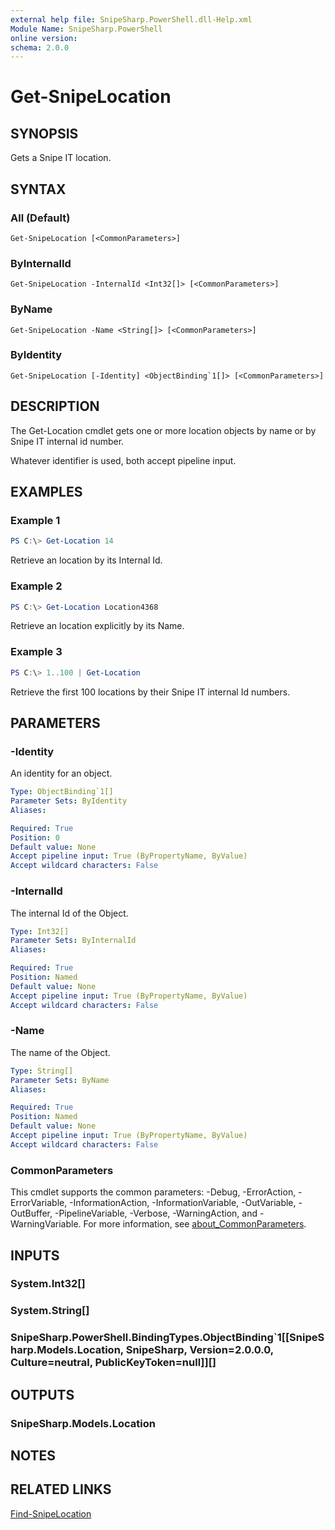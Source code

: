 ```yaml
---
external help file: SnipeSharp.PowerShell.dll-Help.xml
Module Name: SnipeSharp.PowerShell
online version:
schema: 2.0.0
---
```


# Get-SnipeLocation

## SYNOPSIS
Gets a Snipe IT location.

## SYNTAX

### All (Default)
```
Get-SnipeLocation [<CommonParameters>]
```

### ByInternalId
```
Get-SnipeLocation -InternalId <Int32[]> [<CommonParameters>]
```

### ByName
```
Get-SnipeLocation -Name <String[]> [<CommonParameters>]
```

### ByIdentity
```
Get-SnipeLocation [-Identity] <ObjectBinding`1[]> [<CommonParameters>]
```

## DESCRIPTION
The Get-Location cmdlet gets one or more location objects by name or by Snipe IT internal id number.

Whatever identifier is used, both accept pipeline input.

## EXAMPLES

### Example 1
```powershell
PS C:\> Get-Location 14
```

Retrieve an location by its Internal Id.

### Example 2
```powershell
PS C:\> Get-Location Location4368
```

Retrieve an location explicitly by its Name.

### Example 3
```powershell
PS C:\> 1..100 | Get-Location
```

Retrieve the first 100 locations by their Snipe IT internal Id numbers.

## PARAMETERS

### -Identity
An identity for an object.

```yaml
Type: ObjectBinding`1[]
Parameter Sets: ByIdentity
Aliases:

Required: True
Position: 0
Default value: None
Accept pipeline input: True (ByPropertyName, ByValue)
Accept wildcard characters: False
```

### -InternalId
The internal Id of the Object.

```yaml
Type: Int32[]
Parameter Sets: ByInternalId
Aliases:

Required: True
Position: Named
Default value: None
Accept pipeline input: True (ByPropertyName, ByValue)
Accept wildcard characters: False
```

### -Name
The name of the Object.

```yaml
Type: String[]
Parameter Sets: ByName
Aliases:

Required: True
Position: Named
Default value: None
Accept pipeline input: True (ByPropertyName, ByValue)
Accept wildcard characters: False
```

### CommonParameters
This cmdlet supports the common parameters: -Debug, -ErrorAction, -ErrorVariable, -InformationAction, -InformationVariable, -OutVariable, -OutBuffer, -PipelineVariable, -Verbose, -WarningAction, and -WarningVariable. For more information, see [about_CommonParameters](http://go.microsoft.com/fwlink/?LinkID=113216).

## INPUTS

### System.Int32[]

### System.String[]

### SnipeSharp.PowerShell.BindingTypes.ObjectBinding`1[[SnipeSharp.Models.Location, SnipeSharp, Version=2.0.0.0, Culture=neutral, PublicKeyToken=null]][]

## OUTPUTS

### SnipeSharp.Models.Location

## NOTES

## RELATED LINKS

[Find-SnipeLocation](Find-SnipeLocation.md)
